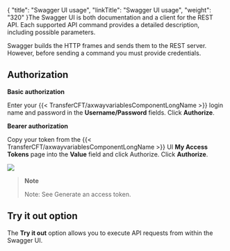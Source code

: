 {
    "title": "Swagger UI usage",
    "linkTitle": "Swagger UI usage",
    "weight": "320"
}The Swagger UI is both documentation and a client for the REST API. Each supported API command provides a detailed description, including possible parameters.

Swagger builds the HTTP frames and sends them to the REST server. However, before sending a command you must provide credentials.

Authorization
-------------

****Basic authorization****

Enter your {{< TransferCFT/axwayvariablesComponentLongName  >}} login name and password in the **Username/Password** fields. Click **Authorize**.

****Bearer authorization****

Copy your token from the {{< TransferCFT/axwayvariablesComponentLongName  >}} UI ****My Access Tokens**** page into the ****Value**** field and click Authorize. Click **Authorize**.

![](/Images/TransferCFT/authorization_swagger.png)

> **Note**
>
> Note: See Generate an access token.

Try it out option
-----------------

The ******Try it out****** option allows you to execute API requests from within the Swagger UI.
